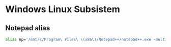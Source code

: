 # Windows Linux Subsistem
## Notepad alias
```bash
alias np='/mnt/c/Program\ Files\ \(x86\)/Notepad++/notepad++.exe -multiInst -notabbar -nosession'
```

